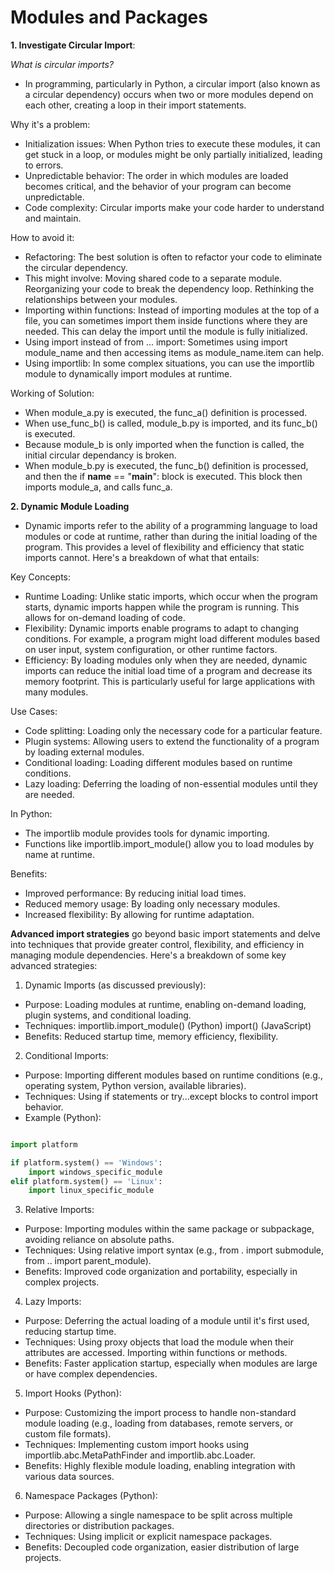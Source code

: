 # Modules and Packages

**1. Investigate Circular Import**:

_What is circular imports?_
- In programming, particularly in Python, a circular import (also known as a circular dependency) occurs when two or more modules depend on each other, creating a loop in their import statements.

Why it's a problem:

- Initialization issues: When Python tries to execute these modules, it can get stuck in a loop, or modules might be only partially initialized, leading to errors.   
- Unpredictable behavior: The order in which modules are loaded becomes critical, and the behavior of your program can become unpredictable.   
- Code complexity: Circular imports make your code harder to understand and maintain.

How to avoid it:

- Refactoring: The best solution is often to refactor your code to eliminate the circular dependency. 
- This might involve: Moving shared code to a separate module.
Reorganizing your code to break the dependency loop.
Rethinking the relationships between your modules.
- Importing within functions: Instead of importing modules at the top of a file, you can sometimes import them inside functions where they are needed. This can delay the import until the module is fully initialized.   
- Using import instead of from ... import: Sometimes using import module_name and then accessing items as module_name.item can help.
- Using importlib: In some complex situations, you can use the importlib module to dynamically import modules at runtime.

Working of Solution:
- When module_a.py is executed, the func_a() definition is processed.
- When use_func_b() is called, module_b.py is imported, and its func_b() is executed.
- Because module_b is only imported when the function is called, the initial circular dependancy is broken.
- When module_b.py is executed, the func_b() definition is processed, and then the if __name__ == "__main__": block is executed. This block then imports module_a, and calls func_a.

**2. Dynamic Module Loading**
- Dynamic imports refer to the ability of a programming language to load modules or code at runtime, rather than during the initial loading of the program. This provides a level of flexibility and efficiency that static imports cannot. Here's a breakdown of what that entails:

Key Concepts:

- Runtime Loading:
Unlike static imports, which occur when the program starts, dynamic imports happen while the program is running. This allows for on-demand loading of code.
- Flexibility:
Dynamic imports enable programs to adapt to changing conditions. For example, a program might load different modules based on user input, system configuration, or other runtime factors.
- Efficiency:
By loading modules only when they are needed, dynamic imports can reduce the initial load time of a program and decrease its memory footprint. This is particularly useful for large applications with many modules.

Use Cases:
- Code splitting: Loading only the necessary code for a particular feature.
- Plugin systems: Allowing users to extend the functionality of a program by loading external modules.
- Conditional loading: Loading different modules based on runtime conditions.
- Lazy loading: Deferring the loading of non-essential modules until they are needed.

In Python:

- The importlib module provides tools for dynamic importing.
- Functions like importlib.import_module() allow you to load modules by name at runtime.

 
Benefits:

- Improved performance: By reducing initial load times.
- Reduced memory usage: By loading only necessary modules.
- Increased flexibility: By allowing for runtime adaptation.

**Advanced import strategies** go beyond basic import statements and delve into techniques that provide greater control, flexibility, and efficiency in managing module dependencies. Here's a breakdown of some key advanced strategies:

1. Dynamic Imports (as discussed previously):
- Purpose: Loading modules at runtime, enabling on-demand loading, plugin systems, and conditional loading.   
- Techniques:
importlib.import_module() (Python)
import() (JavaScript)
- Benefits: Reduced startup time, memory efficiency, flexibility.   
2. Conditional Imports:
- Purpose: Importing different modules based on runtime conditions (e.g., operating system, Python version, available libraries).
- Techniques: Using if statements or try...except blocks to control import behavior.
- Example (Python):
```python

import platform

if platform.system() == 'Windows':
    import windows_specific_module
elif platform.system() == 'Linux':
    import linux_specific_module

```

3. Relative Imports:
- Purpose: Importing modules within the same package or subpackage, avoiding reliance on absolute paths.
- Techniques: Using relative import syntax (e.g., from . import submodule, from .. import parent_module).
- Benefits: Improved code organization and portability, especially in complex projects. 

4. Lazy Imports:

- Purpose: Deferring the actual loading of a module until it's first used, reducing startup time. 
- Techniques:
Using proxy objects that load the module when their attributes are accessed. 
Importing within functions or methods. 
- Benefits: Faster application startup, especially when modules are large or have complex dependencies. 


5. Import Hooks (Python):

- Purpose: Customizing the import process to handle non-standard module loading (e.g., loading from databases, remote servers, or custom file formats).
- Techniques: Implementing custom import hooks using importlib.abc.MetaPathFinder and importlib.abc.Loader.
- Benefits: Highly flexible module loading, enabling integration with various data sources.


6. Namespace Packages (Python):

- Purpose: Allowing a single namespace to be split across multiple directories or distribution packages.
- Techniques: Using implicit or explicit namespace packages. 
- Benefits: Decoupled code organization, easier distribution of large projects.